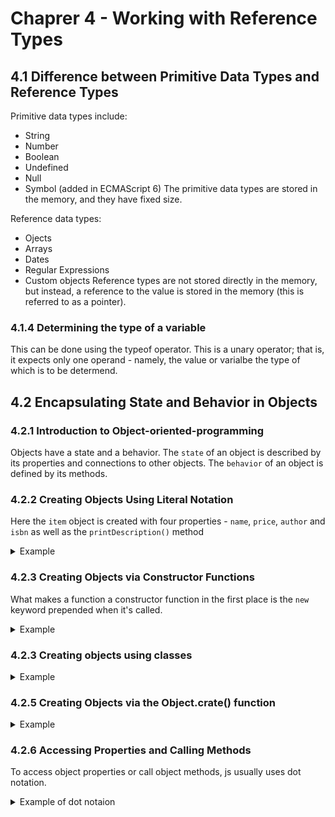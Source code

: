 # Chaprer 4 - Working with Reference Types

## 4.1 Difference between Primitive Data Types and Reference Types

Primitive data types include:

- String
- Number
- Boolean
- Undefined
- Null
- Symbol (added in ECMAScript 6)
  The primitive data types are stored in the memory, and they have fixed size.

Reference data types:

- Ojects
- Arrays
- Dates
- Regular Expressions
- Custom objects
  Reference types are not stored directly in the memory, but instead, a reference to the value is stored in the memory (this is referred to as a pointer).
  
### 4.1.4 Determining the type of a variable
  This can be done using the typeof operator. This is a unary operator; that is, it expects only one operand - namely, the value or varialbe the type of which is to be determend.

## 4.2 Encapsulating State and Behavior in Objects
### 4.2.1 Introduction to Object-oriented-programming
Objects have a state and a behavior. The `state` of an object is described by its properties and connections to other objects. The `behavior` of an object is defined by its methods.
### 4.2.2 Creating Objects Using Literal Notation
Here the `item` object is created with four properties - `name`, `price`, `author` and `isbn` as well as the `printDescription()` method

<details>
  <summary>Example</summary>
  
```js
const item = {
  name: 'JS book',
  price: 50,
  author: 'T.S',
  isbn: '978-1-4932-2286-5',
  printDescription: function () {
    console.log(`${this.author}: ${this.name}`);
 }
}

console.log(item.name); // JS book
console.log(item.price); // 50
console.log(item.author); // T.S
console.log(item.isbn); // 978-1-4932-2286-5
console.log(item.printDescription()); // T.S: JS book
```
</details>

### 4.2.3 Creating Objects via Constructor Functions
What makes a function a constructor function in the first place is the `new` keyword prepended when it's called.

<details>
  <summary>Example</summary>
  
```js
function Item(name, price, author, isbn) {
  this.name = name;
  this.price = price;
  this.author = author;
  this.isbn = isbn;
  this.printDescription = function () {
    console.log(`${this.author}: ${this.name}`);
  };
}

const item = new Item("JS Book", 50, "T.S", "978 - 1 - 4932 - 2286 - 5");

console.log(item.name); // JS Book
console.log(item.author); // T.S
console.log(item.price); // 50
console.log(item.isbn); // 978 - 1 - 4932 - 2286 - 5
console.log(item.printDescription()); // T.S: JS Book

const item2 = new Item("Node.js Book", 40, "T.S", "974 - 1 - 4921 - 2286 - 5");

console.log(item2.name); // Node.js Book
console.log(item2.author); // T.S
console.log(item2.price); // 40
console.log(item2.isbn); // 974 - 1 - 4921 - 2286 - 5
console.log(item2.printDescription()); // T.S: Node.js Book
```
</details>


### 4.2.3 Creating objects using classes

<details>
  <summary>Example</summary>
  
```js
// Exampple of a class
class Item {
  constructor(name, price, author, isbn) {
    this.name = name;
    this.price = price;
    this.author = author;
    this.isbn = isbn;
  }
  printDescription() {
    console.log(`${this.author}: ${this.name}`);
  }
}

// Creating an Object using a class
const item = new Item(
  "JS: the complete guide",
  59.95,
  "Philip Ackermann",
  "978-4921-2231-5"
);

console.log(item.name); // JS: the complete guide
console.log(item.price); // 59.95
console.log(item.author); // Philip Ackermann
console.log(item.isbn); // 978-4921-2231-5
```
</details>

### 4.2.5 Creating Objects via the Object.crate() function

<details>
  <summary>Example</summary>

```js
// Crating an Object via the Object.create() Helper function
const item = Object.create(Object.prototype, {
  name: {
    value: "JS: The complete guide",
  },
  price: {
    value: 59.95,
  },
  author: {
    value: "Philip Ackermann",
  },
  isbn: {
    value: "978-4921-2231-5",
  },
  printDescription: {
    value: function () {
      console.log(`${this.author}: ${this.name}`);
    },
  },
});

console.log(item.name); // JS: the complete guide
console.log(item.price); // 59.95
console.log(item.author); // Philip Ackermann
console.log(item.isbn); // 978-4921-2231-5
```
</details>


### 4.2.6 Accessing Properties and Calling Methods
To access object properties or call object methods, js usually uses dot notation.

<details>
  <summary>Example of dot notaion</summary>

```js
// Access t oObject Properties and Object Methods via Dot Notation
const itemName - item.name;
item.printDescription()
```
</details>


